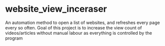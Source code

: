 # website_view_inceraser
An automation method to open a list of websites, and refreshes every page every so often. Goal of this project is to increase the view count of videos/articles without manual labour as everything is controlled by the program
